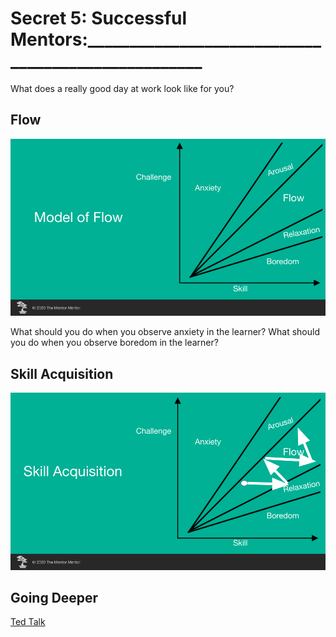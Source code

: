 # Secret  5: Successful Mentors:___________________________________________________

What does a really good day at work look like for you?

## Flow

![Model of Flow](images/s05-01-flow.png?raw=true)

What should you do when you observe anxiety in the learner?
What should you do when you observe boredom in the learner?

## Skill Acquisition

![Skill Acquisition](images/s05-02-skill-acquisition.png?raw=true)

## Going Deeper

[Ted Talk](https://www.ted.com/talks/mihaly_csikszentmihalyi_flow_the_secret_to_happiness)
